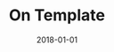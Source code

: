 ---
title: 'On Template'
thumbnail: '/assets/images/works/on-template.jpg'
description: 'Lorem ipsum dolor'
date: '2018-01-01'
company: 'FIAP'
slug: 'works/on-template'
tags:
- Angular
---
